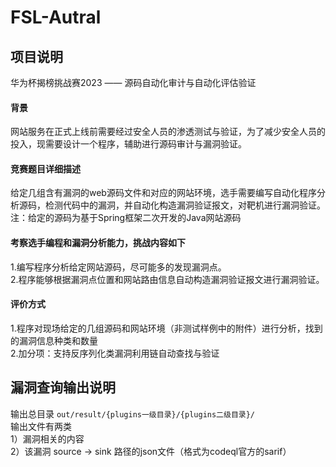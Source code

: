 # FSL-Autral

## 项目说明
华为杯揭榜挑战赛2023 —— 源码自动化审计与自动化评估验证   
#### 背景
网站服务在正式上线前需要经过安全人员的渗透测试与验证，为了减少安全人员的投入，现需要设计一个程序，辅助进行源码审计与漏洞验证。    
#### 竞赛题目详细描述
给定几组含有漏洞的web源码文件和对应的网站环境，选手需要编写自动化程序分析源码，检测代码中的漏洞，并自动化构造漏洞验证报文，对靶机进行漏洞验证。    
注：给定的源码为基于Spring框架二次开发的Java网站源码   
#### 考察选手编程和漏洞分析能力，挑战内容如下
1.编写程序分析给定网站源码，尽可能多的发现漏洞点。    
2.程序能够根据漏洞点位置和网站路由信息自动构造漏洞验证报文进行漏洞验证。    
#### 评价方式
1.程序对现场给定的几组源码和网站环境（非测试样例中的附件）进行分析，找到的漏洞信息种类和数量   
2.加分项：支持反序列化类漏洞利用链自动查找与验证  


## 漏洞查询输出说明
输出总目录  `out/result/{plugins一级目录}/{plugins二级目录}/`  
输出文件有两类  
    1）漏洞相关的内容  
    2）该漏洞 source -> sink 路径的json文件（格式为codeql官方的sarif）  




